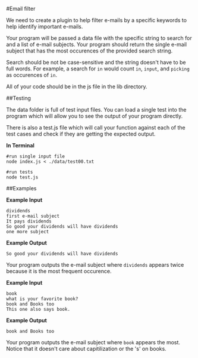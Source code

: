 #Email filter

We need to create a plugin to help filter e-mails by a specific keywords to help identify important e-mails.

Your program will be passed a data file with the specific string to search for and a list of e-mail subjects. Your program should return the single e-mail subject that has the most occurences of the provided search string.

Search should be not be case-sensitive and the string doesn't have to be full words. For example, a search for `in` would count `in`, `input`, and `picking` as occurences of `in`.

All of your code should be in the js file in the lib directory.

##Testing

The data folder is full of test input files. You can load a single test into the program which will allow you to see the output of your program directly.

There is also a test.js file which will call your function against each of the test cases and check if they are getting the expected output.

**In Terminal**
```
#run single input file
node index.js < ./data/test00.txt

#run tests
node test.js
```

##Examples

**Example Input**

```
dividends
first e-mail subject
It pays dividends
So good your dividends will have dividends
one more subject
```

**Example Output**

```
So good your dividends will have dividends
```

Your program outputs the e-mail subject where `dividends` appears twice because it is the most frequent occurence.




**Example Input**

```
book
what is your favorite book?
book and Books too
This one also says book.
```

**Example Output**

```
book and Books too
```

Your program outputs the e-mail subject where `book` appears the most. Notice that it doesn't care about capitilization or the 's' on books.

